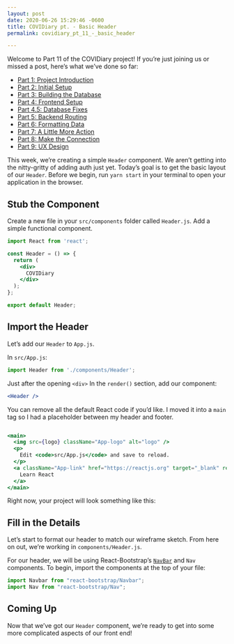 ```yaml
---
layout: post
date: 2020-06-26 15:29:46 -0600
title: COVIDiary pt. - Basic Header
permalink: covidiary_pt_11_-_basic_header

---
```

Welcome to Part 11 of the COVIDiary project! If you’re just joining us or missed a post, here’s what we’ve done so far:

* [Part 1: Project Introduction](https://www.codewitch.dev/covidiary_-_a_rails_react_project)
* [Part 2: Initial Setup](https://www.codewitch.dev/covidiary_part_2_-_initial_setup)
* [Part 3: Building the Database](https://www.codewitch.dev/covidiary_pt_3_-_building_the_database)
* [Part 4: Frontend Setup](https://www.codewitch.dev/covidiary_pt_4_-_frontend_setup)
* [Part 4.5: Database Fixes](https://www.codewitch.dev/covidiary_pt_4_5_-_database_fixes)
* [Part 5: Backend Routing](https://www.codewitch.dev/covidiary_pt_5_-_backend_routing)
* [Part 6: Formatting Data](https://www.codewitch.dev/covidiary_pt_6_-_formatting_data)
* [Part 7: A Little More Action](https://www.codewitch.dev/covidiary_pt_7_-_a_little_more_action)
* [Part 8: Make the Connection](https://www.codewitch.dev/covidiary_pt_8_-_make_the_connection)
* [Part 9: UX Design](https://www.codewitch.dev/covidiary_pt_9_-_ux_design)

This week, we’re creating a simple `Header` component. We aren’t getting into the nitty-gritty of adding auth just yet. Today’s goal is to get the basic layout of our `Header`. Before we begin, run `yarn start` in your terminal to open your application in the browser.

## Stub the Component

Create a new file in your `src/components` folder called `Header.js`. Add a simple functional component.

```jsx
import React from 'react';

const Header = () => {
  return (
    <div>
      COVIDiary
    </div>
  );
};

export default Header;
```

## Import the Header

Let’s add our `Header` to `App.js`.

In `src/App.js`:

```jsx
import Header from './components/Header';
```

Just after the opening `<div>` In the `render()` section, add our component:

```jsx
<Header />
```

You can remove all the default React code if you’d like. I moved it into a `main` tag so I had a placeholder between my header and footer.

```jsx

<main>
  <img src={logo} className="App-logo" alt="logo" />
  <p>
    Edit <code>src/App.js</code> and save to reload.
  </p>
  <a className="App-link" href="https://reactjs.org" target="_blank" rel="noopener noreferrer">
    Learn React
  </a>
</main>
```

Right now, your project will look something like this:

## Fill in the Details

Let’s start to format our header to match our wireframe sketch. From here on out, we’re working in `components/Header.js`.

For our header, we will be using React-Bootstrap’s [`NavBar`](https://react-bootstrap.github.io/components/navbar/) and `Nav` components. To begin, import the components at the top of your file:

```jsx
import Navbar from "react-bootstrap/Navbar";
import Nav from "react-bootstrap/Nav";
```

## Coming Up

Now that we’ve got our `Header` component, we’re ready to get into some more complicated aspects of our front end!